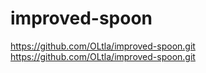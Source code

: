 # improved-spoon
https://github.com/OLtla/improved-spoon.git
https://github.com/OLtla/improved-spoon.git
